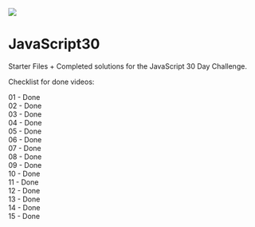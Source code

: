 ![](https://javascript30.com/images/JS3-social-share.png)

# JavaScript30

Starter Files + Completed solutions for the JavaScript 30 Day Challenge.

Checklist for done videos:

01 - Done  
02 - Done  
03 - Done  
04 - Done  
05 - Done  
06 - Done  
07 - Done  
08 - Done  
09 - Done  
10 - Done  
11 - Done  
12 - Done  
13 - Done  
14 - Done  
15 - Done  